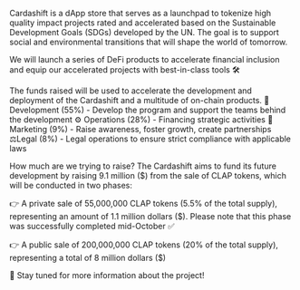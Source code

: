 Cardashift is a dApp store that serves as a launchpad to tokenize high quality impact projects rated and accelerated based on the Sustainable Development Goals (SDGs) developed by the UN. The goal is to support social and environmental transitions that will shape the world of tomorrow. 

 We will launch a series of DeFi products to accelerate financial inclusion and equip our accelerated projects with best-in-class tools 🛠️

 The funds raised will be used to accelerate the development and deployment of the Cardashift and a multitude of on-chain products.
🔩 Development (55%) - Develop the program and support the teams behind the development 
⚙️ Operations (28%) - Financing strategic activities
📨 Marketing (9%) - Raise awareness, foster growth, create partnerships
⚖️Legal (8%) - Legal operations to ensure strict compliance with applicable laws

How much are we trying to raise? 
The Cardashift aims to fund its future development by raising 9.1 million ($) from the sale of CLAP tokens, which will be conducted in two phases:

👉 A private sale of 55,000,000 CLAP tokens (5.5% of the total supply), representing an amount of 1.1 million dollars ($). Please note that this phase was successfully completed mid-October ✅

👉 A public sale of 200,000,000 CLAP tokens (20% of the total supply), representing a total of 8 million dollars ($) 

📢 Stay tuned for more information about the project!
